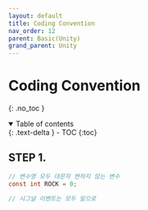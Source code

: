 ```yaml
---
layout: default
title: Coding Convention
nav_order: 12
parent: Basic(Unity)
grand_parent: Unity
---
```


# Coding Convention
{: .no_toc }

<details open markdown="block">
  <summary>
    Table of contents
  </summary>
  {: .text-delta }
- TOC
{:toc}
</details>
<!------------------------------------ STEP ------------------------------------>

## STEP 1. 

```C#
// 변수명 모두 대문자 변하지 않는 변수
const int ROCK = 0;

// 시그널 이벤트는 모두 밑으로
```

